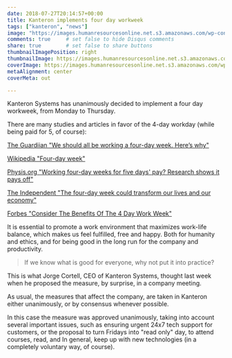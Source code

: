```yaml
---
date: 2018-07-27T20:14:57+00:00
title: Kanteron implements four day workweek
tags: ["kanteron", "news"]
image: "https://images.humanresourcesonline.net.s3.amazonaws.com/wp-content/uploads/2018/02/Bridgette_02_20_2018_28-hour-work-week_istock.jpg"
comments: true     # set false to hide Disqus comments
share: true        # set false to share buttons
thumbnailImagePosition: right
thumbnailImage: https://images.humanresourcesonline.net.s3.amazonaws.com/wp-content/uploads/2018/02/Bridgette_02_20_2018_28-hour-work-week_istock.jpg
coverImage: https://images.humanresourcesonline.net.s3.amazonaws.com/wp-content/uploads/2018/02/Bridgette_02_20_2018_28-hour-work-week_istock.jpg
metaAlignment: center
coverMeta: out

---
```

Kanteron Systems has unanimously decided to implement a four day workweek, from Monday to Thursday.

<!--more-->

There are many studies and articles in favor of the 4-day workday (while being paid for 5, of course):

[The Guardiian "We should all be working a four-day week. Here’s why"](httpss://www.theguardian.com/commentisfree/2017/nov/16/working-four-day-week-hours-labour)

[Wikipedia "Four-day week"](httpss://en.wikipedia.org/wiki/Four-day_week)

[Physis.org "Working four-day weeks for five days' pay? Research shows it pays off"](httpss://phys.org/news/2018-07-four-day-weeks-days.html)

[The Independent "The four-day week could transform our lives and our economy"](httpss://www.independent.co.uk/voices/four-day-week-post-work-transform-lives-economy-productivity-a8255621.html)

[Forbes "Consider The Benefits Of The 4 Day Work Week"](httpss://www.forbes.com/sites/peggydrexler/2014/09/29/consider-the-benefits-of-the-4-day-work-week/#667db08145a2)

It is essential to promote a work environment that maximizes work-life balance, which makes us feel fulfilled, free and happy. Both for humanity and ethics, and for being good in the long run for the company and productivity.

> If we know what is good for everyone, why not put it into practice?

This is what Jorge Cortell, CEO of Kanteron Systems, thought last week when he proposed the measure, by surprise, in a company meeting.

As usual, the measures that affect the company, are taken in Kanteron either unanimously, or by consensus whenever possible.

In this case the measure was approved unanimously, taking into account several important issues, such as ensuring urgent 24x7 tech support for customers, or the proposal to turn Fridays into "read only" day, to attend courses, read, and In general, keep up with new technologies (in a completely voluntary way, of course).
